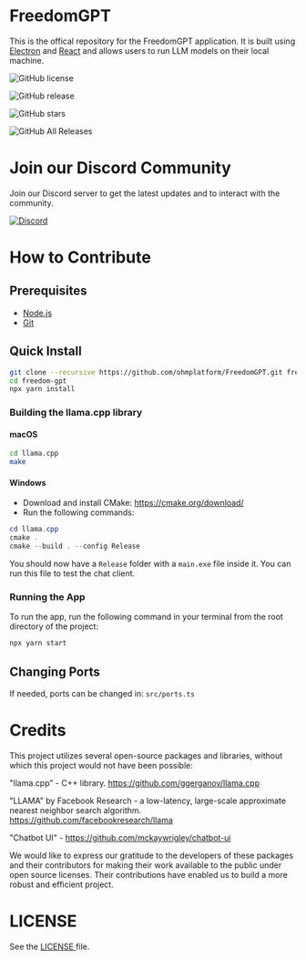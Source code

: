 # FreedomGPT
This is the offical repository for the FreedomGPT application. It is built using [Electron](https://www.electronjs.org/) and [React](https://reactjs.org/) and allows users to run LLM models on their local machine.

![GitHub license](https://img.shields.io/badge/license-GNU-blue.svg)

![GitHub release](https://img.shields.io/github/release/ohmplatform/freedom-gpt-electron-app.svg)

![GitHub stars](https://img.shields.io/github/stars/ohmplatform/freedom-gpt-electron-app.svg)

![GitHub All Releases](https://img.shields.io/github/downloads/ohmplatform/freedom-gpt-electron-app/total.svg)

# Join our Discord Community
Join our Discord server to get the latest updates and to interact with the community.

[![Discord](https://img.shields.io/badge/Discord-%235865F2.svg?style=for-the-badge&logo=discord&logoColor=white)](https://discord.gg/h77wvJS4ga)


# How to Contribute

## Prerequisites
- [Node.js](https://nodejs.org/en/download/)
- [Git](https://git-scm.com/downloads)

## Quick Install
```sh
git clone --recursive https://github.com/ohmplatform/FreedomGPT.git freedom-gpt
cd freedom-gpt
npx yarn install
```

### Building the llama.cpp library

#### macOS
```sh
cd llama.cpp
make
```

#### Windows
- Download and install CMake: <https://cmake.org/download/>
- Run the following commands:

```ps1
cd llama.cpp
cmake .
cmake --build . --config Release
```

You should now have a `Release` folder with a `main.exe` file inside it. You can run this file to test the chat client.


### Running the App
To run the app, run the following command in your terminal from the root directory of the project:

```sh
npx yarn start
```

## Changing Ports
If needed, ports can be changed in:
`src/ports.ts`

<!-- ## Dockerizing the App

To run the docker image, run the following command in your terminal:

```sh
docker pull freedomgpt/freedomgpt
docker run -d -p 8889:8889 freedomgpt/freedomgpt
```

If you want to build the docker image yourself, run the following command in your terminal:

```sh
docker build -t freedomgpt/freedomgpt .

OR

npx yarn docker
``` -->

# Credits

This project utilizes several open-source packages and libraries, without which this project would not have been possible:

"llama.cpp" - C++ library. https://github.com/ggerganov/llama.cpp

"LLAMA" by Facebook Research - a low-latency, large-scale approximate nearest neighbor search algorithm. https://github.com/facebookresearch/llama

"Chatbot UI" - https://github.com/mckaywrigley/chatbot-ui

We would like to express our gratitude to the developers of these packages and their contributors for making their work available to the public under open source licenses. Their contributions have enabled us to build a more robust and efficient project.

# LICENSE

See the <a href="/LICENSE"> LICENSE </a>file.
